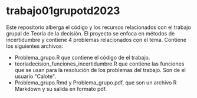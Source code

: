# trabajo01grupotd2023
Este repositorio alberga el código y los recursos relacionados con el trabajo grupal de Teoría de la decisión. El proyecto se enfoca en métodos de incertidumbre y contiene 4 problemas relacionados con el tema. Contiene los siguientes archivos:
- Problema_grupo.R que contiene el código de el trabajo.
- teoriadecision_funciones_incertidumbre.R que contiene las funciones que se usan para la resolución de los problemas del trabajo. Son de el usuario "Calote".
- Problema_grupo.Rmd y Problema_grupo.pdf, que son un archivo R Markdown y su salida en formato pdf.
